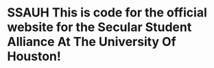 # SSAUH This is code for the official website for the Secular Student Alliance At The University Of Houston!
